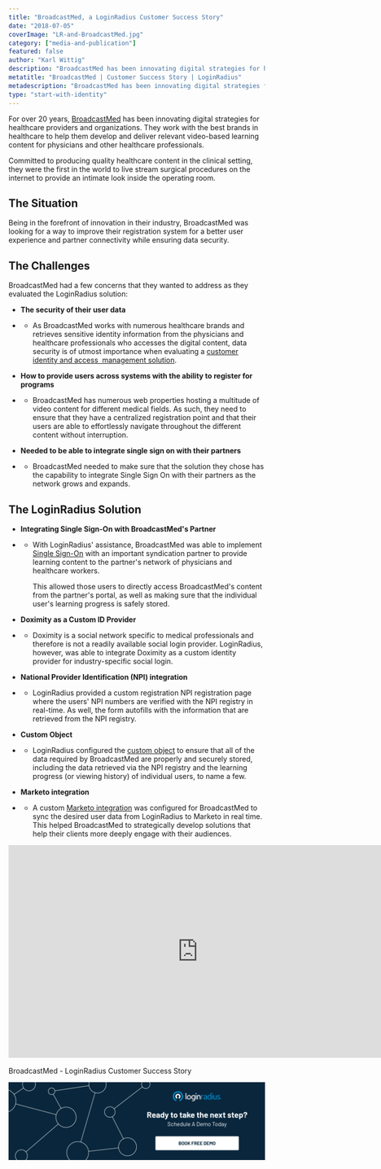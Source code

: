 ```yaml
---
title: "BroadcastMed, a LoginRadius Customer Success Story"
date: "2018-07-05"
coverImage: "LR-and-BroadcastMed.jpg"
category: ["media-and-publication"]
featured: false
author: "Karl Wittig"
description: "BroadcastMed has been innovating digital strategies for healthcare providers and organizations. How loginradius assist them in managing user identities."
metatitle: "BroadcastMed | Customer Success Story | LoginRadius"
metadescription: "BroadcastMed has been innovating digital strategies for healthcare providers and organizations. How loginradius assist them in managing user identities."
type: "start-with-identity"
---
```


For over 20 years, [BroadcastMed](https://www.broadcastmed.com/) has been innovating digital strategies for healthcare providers and organizations. They work with the best brands in healthcare to help them develop and deliver relevant video-based learning content for physicians and other healthcare professionals.

Committed to producing quality healthcare content in the clinical setting, they were the first in the world to live stream surgical procedures on the internet to provide an intimate look inside the operating room.

## The Situation

Being in the forefront of innovation in their industry, BroadcastMed was looking for a way to improve their registration system for a better user experience and partner connectivity while ensuring data security.

## The Challenges

BroadcastMed had a few concerns that they wanted to address as they evaluated the LoginRadius solution:

- **The security of their user data**
- - As BroadcastMed works with numerous healthcare brands and retrieves sensitive identity information from the physicians and healthcare professionals who accesses the digital content, data security is of utmost importance when evaluating a [customer identity and access  management solution](https://www.loginradius.com/blog/2019/06/customer-identity-and-access-management/).

- **How to provide users across systems with the ability to register for programs**
- - BroadcastMed has numerous web properties hosting a multitude of video content for different medical fields. As such, they need to ensure that they have a centralized registration point and that their users are able to effortlessly navigate throughout the different content without interruption.

- **Needed to be able to integrate single sign on with their partners**
- - BroadcastMed needed to make sure that the solution they chose has the capability to integrate Single Sign On with their partners as the network grows and expands.

## The LoginRadius Solution

- **Integrating Single Sign-On with BroadcastMed's Partner**
- - With LoginRadius' assistance, BroadcastMed was able to implement [Single Sign-On](https://www.loginradius.com/single-sign-on-overview/) with an important syndication partner to provide learning content to the partner's network of physicians and healthcare workers.
      
     This allowed those users to directly access BroadcastMed's content from the partner's portal, as well as making sure that the individual user's learning progress is safely stored.

* **Doximity as a Custom ID Provider**
* - Doximity is a social network specific to medical professionals and therefore is not a readily available social login provider. LoginRadius, however, was able to integrate Doximity as a custom identity provider for industry-specific social login.

* **National Provider Identification (NPI) integration**
* - LoginRadius provided a custom registration NPI registration page where the users' NPI numbers are verified with the NPI registry in real-time. As well, the form autofills with the information that are retrieved from the NPI registry.

* **Custom Object**
* - LoginRadius configured the [custom object](https://www.loginradius.com/custom-object/) to ensure that all of the data required by BroadcastMed are properly and securely stored, including the data retrieved via the NPI registry and the learning progress (or viewing history) of individual users, to name a few.

* **Marketo integration**
* - A custom [Marketo integration](https://www.loginradius.com/integrations/marketo/) was configured for BroadcastMed to sync the desired user data from LoginRadius to Marketo in real time. This helped BroadcastMed to strategically develop solutions that help their clients more deeply engage with their audiences.

<iframe width="744" height="418" src="https://www.youtube.com/embed/gUKIrBO_Ltg" frameborder="0" allow="accelerometer; autoplay; clipboard-write; encrypted-media; gyroscope; picture-in-picture" allowfullscreen></iframe>

BroadcastMed - LoginRadius Customer Success Story

[![book-a-demo-loginradius](BD-Plexicon1-1024x310-1.png)](https://www.loginradius.com/book-a-demo/)
